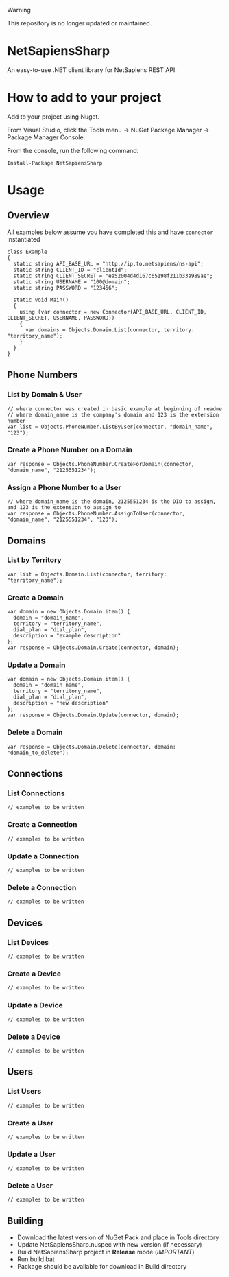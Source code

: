 > [!WARNING]  
> This repository is no longer updated or maintained.

# NetSapiensSharp

An easy-to-use .NET client library for NetSapiens REST API.  

# How to add to your project

Add to your project using Nuget.  

From Visual Studio, click the Tools menu -> NuGet Package Manager -> Package Manager Console.

From the console, run the following command:

`Install-Package NetSapiensSharp`

# Usage

## Overview

All examples below assume you have completed this and have `connector` instantiated

    class Example 
    {
      static string API_BASE_URL = "http://ip.to.netsapiens/ns-api";
      static string CLIENT_ID = "clientId";
      static string CLIENT_SECRET = "ea52004d4d167c65198f211b33a989ae";
      static string USERNAME = "100@domain";
      static string PASSWORD = "123456";
  
      static void Main()
      {
        using (var connector = new Connector(API_BASE_URL, CLIENT_ID, CLIENT_SECRET, USERNAME, PASSWORD)) 
        {
          var domains = Objects.Domain.List(connector, territory: "territory_name");    
        }
      }
    }

## Phone Numbers

### List by Domain & User
    // where connector was created in basic example at beginning of readme
    // where domain_name is the company's domain and 123 is the extension number
    var list = Objects.PhoneNumber.ListByUser(connector, "domain_name", "123");

### Create a Phone Number on a Domain
    var response = Objects.PhoneNumber.CreateForDomain(connector, "domain_name", "2125551234");
    
### Assign a Phone Number to a User
    // where domain_name is the domain, 2125551234 is the DID to assign, and 123 is the extension to assign to
    var response = Objects.PhoneNumber.AssignToUser(connector, "domain_name", "2125551234", "123");

## Domains

### List by Territory
    var list = Objects.Domain.List(connector, territory: "territory_name");

### Create a Domain
    var domain = new Objects.Domain.item() { 
      domain = "domain_name", 
      territory = "territory_name", 
      dial_plan = "dial_plan", 
      description = "example description" 
    };
    var response = Objects.Domain.Create(connector, domain);

### Update a Domain  
    var domain = new Objects.Domain.item() { 
      domain = "domain_name", 
      territory = "territory_name", 
      dial_plan = "dial_plan", 
      description = "new description" 
    };
    var response = Objects.Domain.Update(connector, domain);

### Delete a Domain
    var response = Objects.Domain.Delete(connector, domain: "domain_to_delete");

## Connections

### List Connections
    // examples to be written 
### Create a Connection
    // examples to be written 
### Update a Connection
    // examples to be written 
### Delete a Connection
    // examples to be written 

## Devices

### List Devices
    // examples to be written 
### Create a Device
    // examples to be written 
### Update a Device
    // examples to be written 
### Delete a Device
    // examples to be written 
    
## Users

### List Users
    // examples to be written 
### Create a User
    // examples to be written 
### Update a User
    // examples to be written 
### Delete a User
    // examples to be written 

## Building

* Download the latest version of NuGet Pack and place in Tools directory
* Update NetSapiensSharp.nuspec with new version (if necessary)
* Build NetSapiensSharp project in **Release** mode (_IMPORTANT_)
* Run build.bat
* Package should be available for download in Build directory
